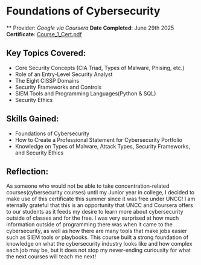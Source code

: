 # Foundations of Cybersecurity

** Provider: _Google via Coursera_
**Date Completed**: June 29th 2025
**Certificate**: [Course_1_Cert.pdf](https://github.com/user-attachments/files/20971949/Course_1_Cert.pdf)

## Key Topics Covered:
- Core Security Concepts (CIA Triad, Types of Malware, Phising, etc.)
- Role of an Entry-Level Security Analyst
- The Eight CISSP Domains
- Security Frameworks and Controls
- SIEM Tools and Programming Languages(Python & SQL)
- Security Ethics

## Skills Gained:
- Foundations of Cybersecurity
- How to Create a Professional Statement for Cybersecurity Portfolio
- Knowledge on Types of Malware, Attack Types, Security Frameworks, and Security Ethics

## Reflection:
  As someone who would not be able to take concentration-related courses(cybersecurity courses) until my Junior year in college, I decided to make use of this certificate this summer since it was free under UNCC! I am eternally grateful that this is an opportunity that UNCC and Coursera offers to our students as it feeds my desire to learn more about cybersecurity outside of classes and for the free. I was very surprised at how much information outside of programming there was when it came to the cybersecurity, as well as how there are many tools that make jobs easier such as SIEM tools or playbooks. This course built a strong foundation of knowledge on what the cybersecurity industry looks like and how complex each job may be, but it does not stop my never-ending curiousity for what the next courses will teach me next!

